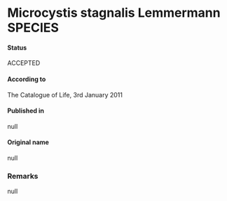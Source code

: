 # Microcystis stagnalis Lemmermann SPECIES

#### Status
ACCEPTED

#### According to
The Catalogue of Life, 3rd January 2011

#### Published in
null

#### Original name
null

### Remarks
null